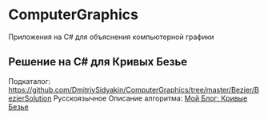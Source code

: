 # ComputerGraphics
Приложения на C# для объяснения компьютерной графики
## Решение на C# для Кривых Безье
Подкаталог: https://github.com/DmitriySidyakin/ComputerGraphics/tree/master/Bezier/BezierSolution
Русскоязычное Описание алгоритма: [Мой Блог: Кривые Безье](https://designermanuals.blogspot.com/2019/12/KryvyeBezier.html)
